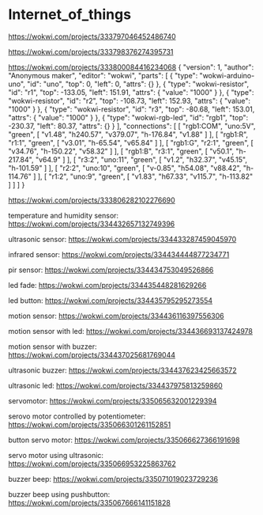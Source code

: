 # Internet_of_things



https://wokwi.com/projects/333797046452486740

https://wokwi.com/projects/333798376274395731


https://wokwi.com/projects/333800084416234068
{
  "version": 1,
  "author": "Anonymous maker",
  "editor": "wokwi",
  "parts": [
    { "type": "wokwi-arduino-uno", "id": "uno", "top": 0, "left": 0, "attrs": {} },
    {
      "type": "wokwi-resistor",
      "id": "r1",
      "top": -133.05,
      "left": 151.91,
      "attrs": { "value": "1000" }
    },
    {
      "type": "wokwi-resistor",
      "id": "r2",
      "top": -108.73,
      "left": 152.93,
      "attrs": { "value": "1000" }
    },
    {
      "type": "wokwi-resistor",
      "id": "r3",
      "top": -80.68,
      "left": 153.01,
      "attrs": { "value": "1000" }
    },
    { "type": "wokwi-rgb-led", "id": "rgb1", "top": -230.37, "left": 80.37, "attrs": {} }
  ],
  "connections": [
    [ "rgb1:COM", "uno:5V", "green", [ "v1.48", "h240.57", "v379.07", "h-176.84", "v1.88" ] ],
    [ "rgb1:R", "r1:1", "green", [ "v3.01", "h-65.54", "v65.84" ] ],
    [ "rgb1:G", "r2:1", "green", [ "v34.76", "h-150.22", "v58.32" ] ],
    [ "rgb1:B", "r3:1", "green", [ "v50.1", "h-217.84", "v64.9" ] ],
    [ "r3:2", "uno:11", "green", [ "v1.2", "h32.37", "v45.15", "h-101.59" ] ],
    [ "r2:2", "uno:10", "green", [ "v-0.85", "h54.08", "v88.42", "h-114.76" ] ],
    [ "r1:2", "uno:9", "green", [ "v1.83", "h67.33", "v115.7", "h-113.82" ] ]
  ]
}

https://wokwi.com/projects/333806282102276690

temperature and humidity sensor:
https://wokwi.com/projects/334432657132749396

ultrasonic sensor:
https://wokwi.com/projects/334433287459045970

infrared sensor:
https://wokwi.com/projects/334434444877234771

pir sensor:
https://wokwi.com/projects/334434753049526866

led fade:
https://wokwi.com/projects/334435448281629266

led button:
https://wokwi.com/projects/334435795295273554

motion sensor:
https://wokwi.com/projects/334436116397556306

motion sensor with led:
https://wokwi.com/projects/334436693137424978

motion sensor with buzzer:
https://wokwi.com/projects/334437025681769044

ultrasonic buzzer:
https://wokwi.com/projects/334437623425663572

ultrasonic led:
https://wokwi.com/projects/334437975813259860

servomotor:
https://wokwi.com/projects/335065632001229394

serovo motor controlled by potentiometer:
https://wokwi.com/projects/335066301261152851

button servo motor:
https://wokwi.com/projects/335066627366191698

servo motor using ultrasonic:
https://wokwi.com/projects/335066953225863762

buzzer beep:
https://wokwi.com/projects/335071019023729236

buzzer beep using pushbutton:
https://wokwi.com/projects/335067666141151828

